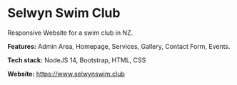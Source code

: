 # Selwyn Swim Club

Responsive Website for a swim club in NZ.

**Features:** Admin Area, Homepage, Services, Gallery, Contact Form, Events. 

**Tech stack:** NodeJS 14, Bootstrap, HTML, CSS

**Website:** https://www.selwynswim.club
